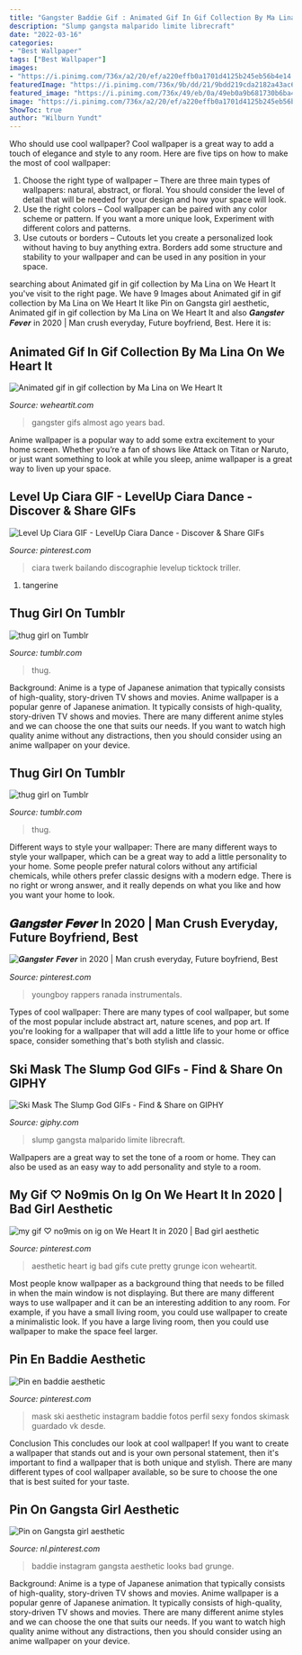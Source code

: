 ```yaml
---
title: "Gangster Baddie Gif : Animated Gif In Gif Collection By Ma Lina On We Heart It"
description: "Slump gangsta malparido limite librecraft"
date: "2022-03-16"
categories:
- "Best Wallpaper"
tags: ["Best Wallpaper"]
images:
- "https://i.pinimg.com/736x/a2/20/ef/a220effb0a1701d4125b245eb56b4e14.jpg"
featuredImage: "https://i.pinimg.com/736x/9b/dd/21/9bdd219cda2182a43ac6280e396cff84.jpg"
featured_image: "https://i.pinimg.com/736x/49/eb/0a/49eb0a9b681730b6ba41c7440db0c771.jpg"
image: "https://i.pinimg.com/736x/a2/20/ef/a220effb0a1701d4125b245eb56b4e14.jpg"
ShowToc: true
author: "Wilburn Yundt"
---
```



Who should use cool wallpaper?
Cool wallpaper is a great way to add a touch of elegance and style to any room. Here are five tips on how to make the most of cool wallpaper: 
1) Choose the right type of wallpaper – There are three main types of wallpapers: natural, abstract, or floral. You should consider the level of detail that will be needed for your design and how your space will look. 
2) Use the right colors – Cool wallpaper can be paired with any color scheme or pattern. If you want a more unique look, Experiment with different colors and patterns. 
3) Use cutouts or borders – Cutouts let you create a personalized look without having to buy anything extra. Borders add some structure and stability to your wallpaper and can be used in any position in your space.

	

		
searching about Animated gif in gif collection by Ma Lina on We Heart It you've visit to the right page. We have 9 Images about Animated gif in gif collection by Ma Lina on We Heart It like Pin on Gangsta girl aesthetic, Animated gif in gif collection by Ma Lina on We Heart It and also 𝑮𝒂𝒏𝒈𝒔𝒕𝒆𝒓 𝑭𝒆𝒗𝒆𝒓 in 2020 | Man crush everyday, Future boyfriend, Best. Here it is:
		
    
## Animated Gif In Gif Collection By Ma Lina On We Heart It

<img loading=lazy src="https://data.whicdn.com/images/151020995/original.gif" onerror="this.onerror=null;this.src='https://tse2.mm.bing.net/th?id=OIP.6IbA6adjUKsuEvgMoLsjRAHaDF&amp;pid=15.1';" alt="Animated gif in gif collection by Ma Lina on We Heart It">

_Source: weheartit.com_

>gangster gifs almost ago years bad. 

	

Anime wallpaper is a popular way to add some extra excitement to your home screen. Whether you’re a fan of shows like Attack on Titan or Naruto, or just want something to look at while you sleep, anime wallpaper is a great way to liven up your space.

    
## Level Up Ciara GIF - LevelUp Ciara Dance - Discover &amp; Share GIFs

<img loading=lazy src="https://i.pinimg.com/originals/d4/3f/da/d43fda5fd6511fe3bc6dcf551be48705.gif" onerror="this.onerror=null;this.src='https://tse2.mm.bing.net/th?id=OIP.Bf2-SHr-_8zWbop9cnZqeAAAAA&amp;pid=15.1';" alt="Level Up Ciara GIF - LevelUp Ciara Dance - Discover &amp; Share GIFs">

_Source: pinterest.com_

>ciara twerk bailando discographie levelup ticktock triller. 

	

1. tangerine 

    
## Thug Girl On Tumblr

<img loading=lazy src="https://78.media.tumblr.com/edfbbb9848215f4af3cb3ccd8148909b/tumblr_mrl7jzj94m1rvge17o1_500.jpg" onerror="this.onerror=null;this.src='https://tse4.mm.bing.net/th?id=OIP.pHIRDPHtf8pbnSB6-w7KHwHaKe&amp;pid=15.1';" alt="thug girl on Tumblr">

_Source: tumblr.com_

>thug. 

	

Background: Anime is a type of Japanese animation that typically consists of high-quality, story-driven TV shows and movies.
Anime wallpaper is a popular genre of Japanese animation. It typically consists of high-quality, story-driven TV shows and movies. There are many different anime styles and we can choose the one that suits our needs. If you want to watch high quality anime without any distractions, then you should consider using an anime wallpaper on your device.

    
## Thug Girl On Tumblr

<img loading=lazy src="https://78.media.tumblr.com/d1cb29049defa067a0d3c365714eb6b4/tumblr_mw1vuy0i0t1qmj49co1_500.png" onerror="this.onerror=null;this.src='https://tse2.mm.bing.net/th?id=OIP.AZeYeGo3Xj26WF1ntTisCAHaIA&amp;pid=15.1';" alt="thug girl on Tumblr">

_Source: tumblr.com_

>thug. 

	

Different ways to style your wallpaper:
There are many different ways to style your wallpaper, which can be a great way to add a little personality to your home. Some people prefer natural colors without any artificial chemicals, while others prefer classic designs with a modern edge. There is no right or wrong answer, and it really depends on what you like and how you want your home to look.

    
## 𝑮𝒂𝒏𝒈𝒔𝒕𝒆𝒓 𝑭𝒆𝒗𝒆𝒓 In 2020 | Man Crush Everyday, Future Boyfriend, Best

<img loading=lazy src="https://i.pinimg.com/originals/35/68/b9/3568b907db85190e3718e865785bce10.gif" onerror="this.onerror=null;this.src='https://tse4.mm.bing.net/th?id=OIP.wEkj4joT4CTBg4B55QP8uwAAAA&amp;pid=15.1';" alt="𝑮𝒂𝒏𝒈𝒔𝒕𝒆𝒓 𝑭𝒆𝒗𝒆𝒓 in 2020 | Man crush everyday, Future boyfriend, Best">

_Source: pinterest.com_

>youngboy rappers ranada instrumentals. 

	

Types of cool wallpaper:
There are many types of cool wallpaper, but some of the most popular include abstract art, nature scenes, and pop art. If you're looking for a wallpaper that will add a little life to your home or office space, consider something that's both stylish and classic.

    
## Ski Mask The Slump God GIFs - Find &amp; Share On GIPHY

<img loading=lazy src="https://media2.giphy.com/media/1zhM8NuulvZxKQ1P6w/giphy.gif" onerror="this.onerror=null;this.src='https://tse2.mm.bing.net/th?id=OIP.8uSbB8FITPU4P3pm-vQdBQHaEK&amp;pid=15.1';" alt="Ski Mask The Slump God GIFs - Find &amp; Share on GIPHY">

_Source: giphy.com_

>slump gangsta malparido limite librecraft. 

	

Wallpapers are a great way to set the tone of a room or home. They can also be used as an easy way to add personality and style to a room.

    
## My Gif ♡ No9mis On Ig On We Heart It In 2020 | Bad Girl Aesthetic

<img loading=lazy src="https://i.pinimg.com/736x/a2/20/ef/a220effb0a1701d4125b245eb56b4e14.jpg" onerror="this.onerror=null;this.src='https://tse2.mm.bing.net/th?id=OIP.plxL3zF_BYqc86OHddj8wAHaHa&amp;pid=15.1';" alt="my gif ♡ no9mis on ig on We Heart It in 2020 | Bad girl aesthetic">

_Source: pinterest.com_

>aesthetic heart ig bad gifs cute pretty grunge icon weheartit. 

	

Most people know wallpaper as a background thing that needs to be filled in when the main window is not displaying. But there are many different ways to use wallpaper and it can be an interesting addition to any room. For example, if you have a small living room, you could use wallpaper to create a minimalistic look. If you have a large living room, then you could use wallpaper to make the space feel larger.

    
## Pin En Baddie Aesthetic

<img loading=lazy src="https://i.pinimg.com/736x/9b/dd/21/9bdd219cda2182a43ac6280e396cff84.jpg" onerror="this.onerror=null;this.src='https://tse1.mm.bing.net/th?id=OIP.8zHHEEkSE_c5m4P2k2mNdAHaHa&amp;pid=15.1';" alt="Pin en baddie aesthetic">

_Source: pinterest.com_

>mask ski aesthetic instagram baddie fotos perfil sexy fondos skimask guardado vk desde. 

	

Conclusion
This concludes our look at cool wallpaper! If you want to create a wallpaper that stands out and is your own personal statement, then it's important to find a wallpaper that is both unique and stylish. There are many different types of cool wallpaper available, so be sure to choose the one that is best suited for your taste.

    
## Pin On Gangsta Girl Aesthetic

<img loading=lazy src="https://i.pinimg.com/736x/49/eb/0a/49eb0a9b681730b6ba41c7440db0c771.jpg" onerror="this.onerror=null;this.src='https://tse4.mm.bing.net/th?id=OIP.im6QSrD7XvFxAGPX5IBVWgHaHS&amp;pid=15.1';" alt="Pin on Gangsta girl aesthetic">

_Source: nl.pinterest.com_

>baddie instagram gangsta aesthetic looks bad grunge. 

	

Background: Anime is a type of Japanese animation that typically consists of high-quality, story-driven TV shows and movies.
Anime wallpaper is a popular genre of Japanese animation. It typically consists of high-quality, story-driven TV shows and movies. There are many different anime styles and we can choose the one that suits our needs. If you want to watch high quality anime without any distractions, then you should consider using an anime wallpaper on your device.

